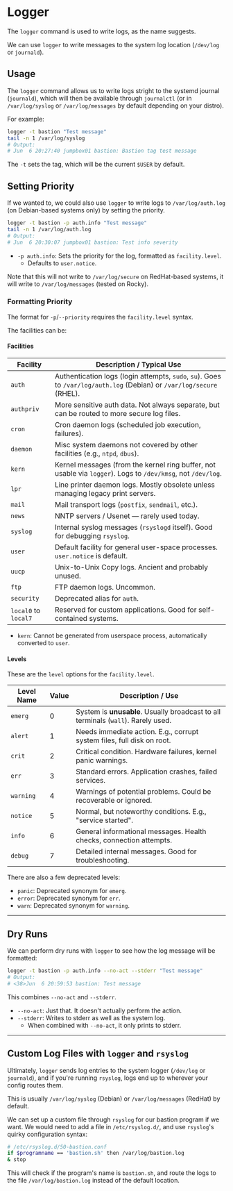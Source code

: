 # Logger

The `logger` command is used to write logs, as the name suggests.  

We can use `logger` to write messages to the system log location (`/dev/log` or `journald`).  

## Usage

The `logger` command allows us to write logs stright to the systemd journal (`journald`),
which will then be available through `journalctl` (or in `/var/log/syslog` 
or `/var/log/messages` by default depending on your distro).  

For example:
```bash
logger -t bastion "Test message"
tail -n 1 /var/log/syslog
# Output:
# Jun  6 20:27:40 jumpbox01 bastion: Bastion tag test message
```

The `-t` sets the tag, which will be the current `$USER` by default.  

## Setting Priority
If we wanted to, we could also use `logger` to write logs 
to `/var/log/auth.log` (on Debian-based systems only) by setting the priority.  
```bash
logger -t bastion -p auth.info "Test message"
tail -n 1 /var/log/auth.log
# Output:
# Jun  6 20:30:07 jumpbox01 bastion: Test info severity
```

- `-p auth.info`: Sets the priority for the log, formatted as `facility.level`.  
    - Defaults to `user.notice`.  

Note that this will not write to `/var/log/secure` on RedHat-based systems, it will write to `/var/log/messages` (tested on Rocky).  

### Formatting Priority

The format for `-p`/`--priority` requires the `facility.level` syntax.  

The facilities can be:

#### Facilities

| Facility             | Description / Typical Use
| -------------------- | ------------ |
| `auth`               | Authentication logs (login attempts, `sudo`, `su`). Goes to `/var/log/auth.log` (Debian) or `/var/log/secure` (RHEL).
| `authpriv`           | More sensitive auth data. Not always separate, but can be routed to more secure log files.
| `cron`               | Cron daemon logs (scheduled job execution, failures).
| `daemon`             | Misc system daemons not covered by other facilities (e.g., `ntpd`, `dbus`).
| `kern`               | Kernel messages (from the kernel ring buffer, not usable via `logger`). Logs to `/dev/kmsg`, not `/dev/log`.
| `lpr`                | Line printer daemon logs. Mostly obsolete unless managing legacy print servers.
| `mail`               | Mail transport logs (`postfix`, `sendmail`, etc.).
| `news`               | NNTP servers / Usenet — rarely used today.
| `syslog`             | Internal syslog messages (`rsyslogd` itself). Good for debugging `rsyslog`.
| `user`               | Default facility for general user-space processes. `user.notice` is default.
| `uucp`               | Unix-to-Unix Copy logs. Ancient and probably unused.
| `ftp`                | FTP daemon logs. Uncommon.  
| `security`           | Deprecated alias for `auth`.  
| `local0` to `local7` | Reserved for custom applications. Good for self-contained systems.  

* `kern`: Cannot be generated from userspace process, automatically converted to `user`.


#### Levels

These are the `level` options for the `facility.level`.  

| Level Name | Value | Description / Use                                                                 |
| ---------- | ----- | --------------------------------------------------------------------------------- |
| `emerg`    | 0     | System is **unusable**. Usually broadcast to all terminals (`wall`). Rarely used.
| `alert`    | 1     | Needs immediate action. E.g., corrupt system files, full disk on root.
| `crit`     | 2     | Critical condition. Hardware failures, kernel panic warnings.
| `err`      | 3     | Standard errors. Application crashes, failed services.
| `warning`  | 4     | Warnings of potential problems. Could be recoverable or ignored.
| `notice`   | 5     | Normal, but noteworthy conditions. E.g., "service started".
| `info`     | 6     | General informational messages. Health checks, connection attempts.
| `debug`    | 7     | Detailed internal messages. Good for troubleshooting.


There are also a few deprecated levels:

* `panic`: Deprecated synonym for `emerg`.  
* `error`: Deprecated synonym for `err`.  
* `warn`: Deprecated synonym for `warning`.  


---

## Dry Runs

We can perform dry runs with `logger` to see how the log message will be formatted:
```bash
logger -t bastion -p auth.info --no-act --stderr "Test message"
# Output:
# <38>Jun  6 20:59:53 bastion: Test message
```

This combines `--no-act` and `--stderr`.  

- `--no-act`: Just that. It doesn't actually perform the action.  
- `--stderr`: Writes to stderr as well as the system log.  
    - When combined with `--no-act`, it only prints to stderr.  


---


## Custom Log Files with `logger` and `rsyslog`

Ultimately, `logger` sends log entries to the system logger (`/dev/log` or
`journald`), and if you're running `rsyslog`, logs end up to wherever your config 
routes them.

This is usually `/var/log/syslog` (Debian) or `/var/log/messages` (RedHat) by default.    

We can set up a custom file through `rsyslog` for our bastion program if we want. We
would need to add a file in `/etc/rsyslog.d/`, and use `rsyslog`'s quirky
configuration syntax:  
```bash
# /etc/rsyslog.d/50-bastion.conf
if $programname == 'bastion.sh' then /var/log/bastion.log
& stop
```

This will check if the program's name is `bastion.sh`, and route the logs to the file
`/var/log/bastion.log` instead of the default location.  

